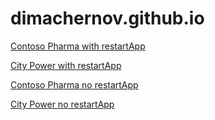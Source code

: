 # dimachernov.github.io

[Contoso Pharma with restartApp](ms-apps:///providers/Microsoft.PowerApps/apps/33f0a4cb-6726-4cd9-afe0-2f73b88825de?tenantId=78216470-0013-4942-b6e6-16ca6b9a72ac?accountId=52dda70b-388f-ee11-be36-6045bd3d4631)

[City Power with restartApp](ms-apps:///providers/Microsoft.PowerApps/apps/33f0a4cb-6726-4cd9-afe0-2f73b88825de?tenantId=78216470-0013-4942-b6e6-16ca6b9a72ac?accountId=f87a90ea-378f-ee11-be36-6045bd3d4631)


[Contoso Pharma no restartApp](ms-apps:///providers/Microsoft.PowerApps/apps/33f0a4cb-6726-4cd9-afe0-2f73b88825de?tenantId=78216470-0013-4942-b6e6-16ca6b9a72ac?accountId=52dda70b-388f-ee11-be36-6045bd3d4631)

[City Power no restartApp](ms-apps:///providers/Microsoft.PowerApps/apps/33f0a4cb-6726-4cd9-afe0-2f73b88825de?tenantId=78216470-0013-4942-b6e6-16ca6b9a72ac?accountId=f87a90ea-378f-ee11-be36-6045bd3d4631)
